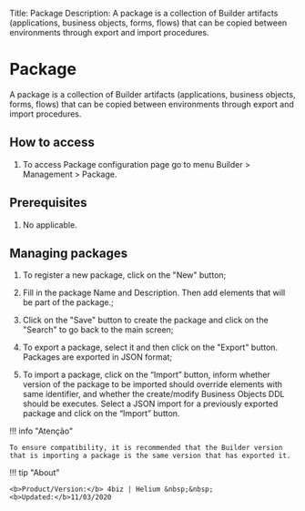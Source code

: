 Title: Package
Description: A package is a collection of Builder artifacts (applications, business objects, forms, flows) that can be copied between environments through export and import procedures.
# Package  

A package is a collection of Builder artifacts (applications, business objects, forms, flows) that can be copied between environments through export and import procedures.

## How to access

1.	To access Package configuration page go to menu Builder > Management > Package.

## Prerequisites

1. No applicable.  

## Managing packages 

1.	To register a new package, click on the "New" button;

2.	Fill in the package Name and Description. Then add elements that will be part of the package.;

3.	Click on the "Save" button to create the package and click on the "Search" to go back to the main screen;

4.	To export a package, select it and then click on the "Export" button. Packages are exported in JSON format;

5.	To import a package, click on the “Import” button, inform whether version of the package to be imported should override elements with same identifier, and whether the create/modify Business Objects DDL should be executes. Select a JSON import for a previously exported package and click on the “Import” button.

!!! info "Atenção"
    
    To ensure compatibility, it is recommended that the Builder version that is importing a package is the same version that has exported it.

!!! tip "About"

    <b>Product/Version:</b> 4biz | Helium &nbsp;&nbsp;
    <b>Updated:</b>11/03/2020 
